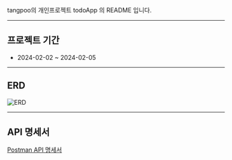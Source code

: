 tangpoo의 개인프로젝트 todoApp 의 README 입니다.

---

## 프로젝트 기간
- 2024-02-02 ~ 2024-02-05

---

## ERD
![ERD](https://github.com/tangpoo/todoApp/assets/131866367/3caafaab-5779-4b17-aace-80f1ab06cc91)

---

## API 명세서
[Postman API 명세서](https://documenter.getpostman.com/view/32381127/2s9YyweKDA)




